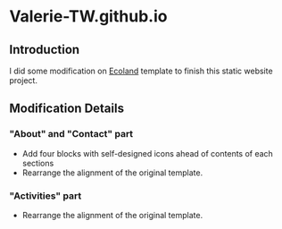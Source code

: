 # Valerie-TW.github.io

## Introduction
I did some modification on [Ecoland](https://themewagon.com/themes/free-html5-bootstrap-4-travel-agency-website-template-ecoland/) template to finish this static website project.

## Modification Details

### "About" and "Contact" part
- Add four blocks with self-designed icons ahead of contents of each sections 
- Rearrange the alignment of the original template.
### "Activities" part
- Rearrange the alignment of the original template.
